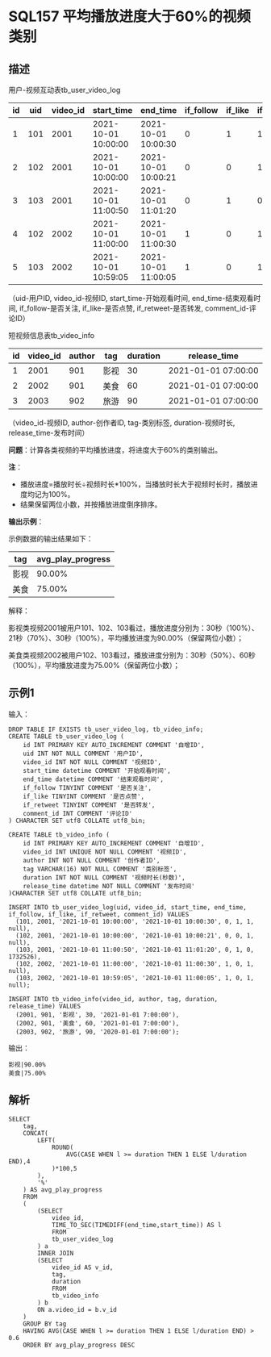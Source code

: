 # SQL157 平均播放进度大于60%的视频类别

## 描述

用户-视频互动表tb_user_video_log

| id   | uid  | video_id | start_time          | end_time            | if_follow | if_like | if_retweet | comment_id |
| ---- | ---- | -------- | ------------------- | ------------------- | --------- | ------- | ---------- | ---------- |
| 1    | 101  | 2001     | 2021-10-01 10:00:00 | 2021-10-01 10:00:30 | 0         | 1       | 1          | NULL       |
| 2    | 102  | 2001     | 2021-10-01 10:00:00 | 2021-10-01 10:00:21 | 0         | 0       | 1          | NULL       |
| 3    | 103  | 2001     | 2021-10-01 11:00:50 | 2021-10-01 11:01:20 | 0         | 1       | 0          | 1732526    |
| 4    | 102  | 2002     | 2021-10-01 11:00:00 | 2021-10-01 11:00:30 | 1         | 0       | 1          | NULL       |
| 5    | 103  | 2002     | 2021-10-01 10:59:05 | 2021-10-01 11:00:05 | 1         | 0       | 1          | NULL       |

（uid-用户ID, video_id-视频ID, start_time-开始观看时间, end_time-结束观看时间, if_follow-是否关注, if_like-是否点赞, if_retweet-是否转发, comment_id-评论ID）

短视频信息表tb_video_info

| id   | video_id | author | tag  | duration | release_time        |
| ---- | -------- | ------ | ---- | -------- | ------------------- |
| 1    | 2001     | 901    | 影视 | 30       | 2021-01-01 07:00:00 |
| 2    | 2002     | 901    | 美食 | 60       | 2021-01-01 07:00:00 |
| 3    | 2003     | 902    | 旅游 | 90       | 2021-01-01 07:00:00 |

（video_id-视频ID, author-创作者ID, tag-类别标签, duration-视频时长, release_time-发布时间）

**问题**：计算各类视频的平均播放进度，将进度大于60%的类别输出。

**注**：

- 播放进度=播放时长÷视频时长*100%，当播放时长大于视频时长时，播放进度均记为100%。
- 结果保留两位小数，并按播放进度倒序排序。

**输出示例**：

示例数据的输出结果如下：

| tag  | avg_play_progress |
| ---- | ----------------- |
| 影视 | 90.00%            |
| 美食 | 75.00%            |

解释：

影视类视频2001被用户101、102、103看过，播放进度分别为：30秒（100%）、21秒（70%）、30秒（100%），平均播放进度为90.00%（保留两位小数）；

美食类视频2002被用户102、103看过，播放进度分别为：30秒（50%）、60秒（100%），平均播放进度为75.00%（保留两位小数）；

## 示例1

输入：

```
DROP TABLE IF EXISTS tb_user_video_log, tb_video_info;
CREATE TABLE tb_user_video_log (
    id INT PRIMARY KEY AUTO_INCREMENT COMMENT '自增ID',
    uid INT NOT NULL COMMENT '用户ID',
    video_id INT NOT NULL COMMENT '视频ID',
    start_time datetime COMMENT '开始观看时间',
    end_time datetime COMMENT '结束观看时间',
    if_follow TINYINT COMMENT '是否关注',
    if_like TINYINT COMMENT '是否点赞',
    if_retweet TINYINT COMMENT '是否转发',
    comment_id INT COMMENT '评论ID'
) CHARACTER SET utf8 COLLATE utf8_bin;

CREATE TABLE tb_video_info (
    id INT PRIMARY KEY AUTO_INCREMENT COMMENT '自增ID',
    video_id INT UNIQUE NOT NULL COMMENT '视频ID',
    author INT NOT NULL COMMENT '创作者ID',
    tag VARCHAR(16) NOT NULL COMMENT '类别标签',
    duration INT NOT NULL COMMENT '视频时长(秒数)',
    release_time datetime NOT NULL COMMENT '发布时间'
)CHARACTER SET utf8 COLLATE utf8_bin;

INSERT INTO tb_user_video_log(uid, video_id, start_time, end_time, if_follow, if_like, if_retweet, comment_id) VALUES
  (101, 2001, '2021-10-01 10:00:00', '2021-10-01 10:00:30', 0, 1, 1, null),
  (102, 2001, '2021-10-01 10:00:00', '2021-10-01 10:00:21', 0, 0, 1, null),
  (103, 2001, '2021-10-01 11:00:50', '2021-10-01 11:01:20', 0, 1, 0, 1732526),
  (102, 2002, '2021-10-01 11:00:00', '2021-10-01 11:00:30', 1, 0, 1, null),
  (103, 2002, '2021-10-01 10:59:05', '2021-10-01 11:00:05', 1, 0, 1, null);

INSERT INTO tb_video_info(video_id, author, tag, duration, release_time) VALUES
  (2001, 901, '影视', 30, '2021-01-01 7:00:00'),
  (2002, 901, '美食', 60, '2021-01-01 7:00:00'),
  (2003, 902, '旅游', 90, '2020-01-01 7:00:00');
```

输出：

```
影视|90.00%
美食|75.00%
```

## 解析

```
SELECT
    tag,
    CONCAT(
        LEFT(
            ROUND(
                AVG(CASE WHEN l >= duration THEN 1 ELSE l/duration END),4
            )*100,5
        ),
        '%'
    ) AS avg_play_progress
    FROM
    (
        (SELECT
            video_id,
            TIME_TO_SEC(TIMEDIFF(end_time,start_time)) AS l
            FROM
            tb_user_video_log
        ) a
        INNER JOIN
        (SELECT
            video_id AS v_id,
            tag,
            duration
            FROM
            tb_video_info
        ) b
        ON a.video_id = b.v_id
    )
    GROUP BY tag
    HAVING AVG(CASE WHEN l >= duration THEN 1 ELSE l/duration END) > 0.6
    ORDER BY avg_play_progress DESC
```